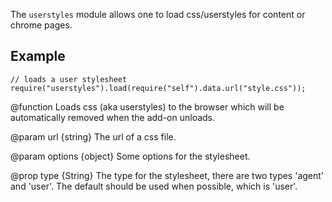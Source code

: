<!-- This Source Code Form is subject to the terms of the Mozilla Public
   - License, v. 2.0. If a copy of the MPL was not distributed with this
   - file, You can obtain one at http://mozilla.org/MPL/2.0/. -->
<!-- contributed by Erik Vold [erikvvold@gmail.com]  -->

The `userstyles` module allows one to load css/userstyles for content or chrome
pages.

## Example ##

    // loads a user stylesheet
    require("userstyles").load(require("self").data.url("style.css"));

<api name="load">
@function
  Loads css (aka userstyles) to the browser which will be automatically removed
  when the add-on unloads.

@param url {string}
  The url of a css file.

@param options {object}
  Some options for the stylesheet.

@prop type {String}
  The type for the stylesheet, there are two types 'agent' and 'user'.
  The default should be used when possible, which is 'user'.

</api>
